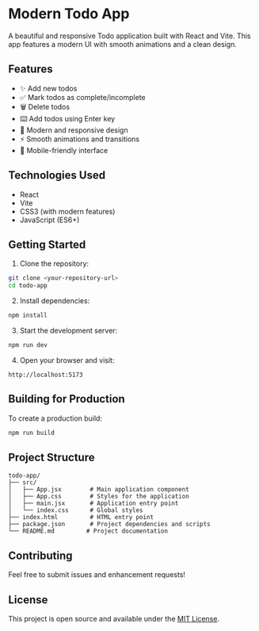 # Modern Todo App

A beautiful and responsive Todo application built with React and Vite. This app features a modern UI with smooth animations and a clean design.

## Features

- ✨ Add new todos
- ✅ Mark todos as complete/incomplete
- 🗑️ Delete todos
- ⌨️ Add todos using Enter key
- 🎨 Modern and responsive design
- ⚡ Smooth animations and transitions
- 📱 Mobile-friendly interface

## Technologies Used

- React
- Vite
- CSS3 (with modern features)
- JavaScript (ES6+)

## Getting Started

1. Clone the repository:
```bash
git clone <your-repository-url>
cd todo-app
```

2. Install dependencies:
```bash
npm install
```

3. Start the development server:
```bash
npm run dev
```

4. Open your browser and visit:
```
http://localhost:5173
```

## Building for Production

To create a production build:

```bash
npm run build
```

## Project Structure

```
todo-app/
├── src/
│   ├── App.jsx        # Main application component
│   ├── App.css        # Styles for the application
│   ├── main.jsx       # Application entry point
│   └── index.css      # Global styles
├── index.html         # HTML entry point
├── package.json       # Project dependencies and scripts
└── README.md         # Project documentation
```

## Contributing

Feel free to submit issues and enhancement requests!

## License

This project is open source and available under the [MIT License](LICENSE). 